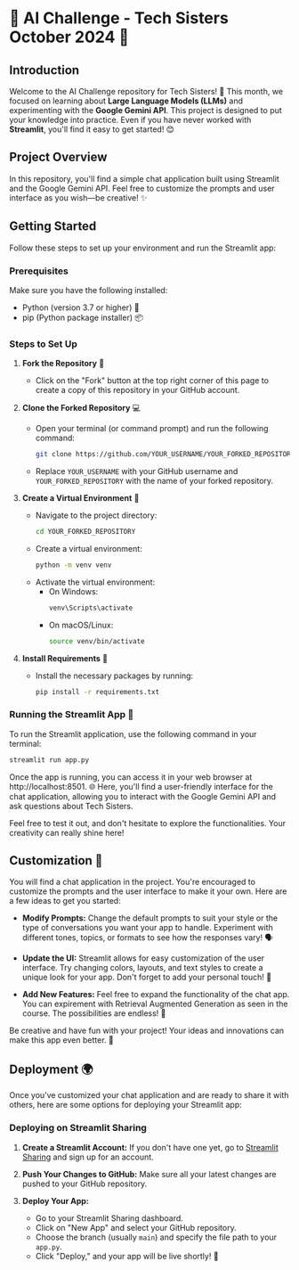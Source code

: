 # 🌟 AI Challenge - Tech Sisters October 2024 🌟

## Introduction

Welcome to the AI Challenge repository for Tech Sisters! 🎉 This month, we focused on learning about **Large Language Models (LLMs)** and experimenting with the **Google Gemini API**. This project is designed to put your knowledge into practice. Even if you have never worked with **Streamlit**, you'll find it easy to get started! 😊

## Project Overview

In this repository, you'll find a simple chat application built using Streamlit and the Google Gemini API. Feel free to customize the prompts and user interface as you wish—be creative! ✨

## Getting Started

Follow these steps to set up your environment and run the Streamlit app:

### Prerequisites

Make sure you have the following installed:
- Python (version 3.7 or higher) 🐍
- pip (Python package installer) 📦

### Steps to Set Up

1. **Fork the Repository** 🍴
   - Click on the "Fork" button at the top right corner of this page to create a copy of this repository in your GitHub account.

2. **Clone the Forked Repository** 💻
   - Open your terminal (or command prompt) and run the following command:
     ```bash
     git clone https://github.com/YOUR_USERNAME/YOUR_FORKED_REPOSITORY.git
     ```
   - Replace `YOUR_USERNAME` with your GitHub username and `YOUR_FORKED_REPOSITORY` with the name of your forked repository.

3. **Create a Virtual Environment** 🌱
   - Navigate to the project directory:
     ```bash
     cd YOUR_FORKED_REPOSITORY
     ```
   - Create a virtual environment:
     ```bash
     python -m venv venv
     ```
   - Activate the virtual environment:
     - On Windows:
       ```bash
       venv\Scripts\activate
       ```
     - On macOS/Linux:
       ```bash
       source venv/bin/activate
       ```

4. **Install Requirements** 📜
   - Install the necessary packages by running:
     ```bash
     pip install -r requirements.txt
     ```

### Running the Streamlit App 🚀

To run the Streamlit application, use the following command in your terminal:

```bash
streamlit run app.py
```

Once the app is running, you can access it in your web browser at http://localhost:8501. 🌐 Here, you'll find a user-friendly interface for the chat application, allowing you to interact with the Google Gemini API and ask questions about Tech Sisters.

Feel free to test it out, and don't hesitate to explore the functionalities. Your creativity can really shine here!

## Customization 🎨

You will find a chat application in the project. You're encouraged to customize the prompts and the user interface to make it your own. Here are a few ideas to get you started:

- **Modify Prompts:** Change the default prompts to suit your style or the type of conversations you want your app to handle. Experiment with different tones, topics, or formats to see how the responses vary! 🗣️

- **Update the UI:** Streamlit allows for easy customization of the user interface. Try changing colors, layouts, and text styles to create a unique look for your app. Don't forget to add your personal touch! 🎨

- **Add New Features:** Feel free to expand the functionality of the chat app. You can expirement with Retrieval Augmented Generation as seen in the course. The possibilities are endless! 🌟

Be creative and have fun with your project! Your ideas and innovations can make this app even better. 💖

## Deployment 🌍

Once you’ve customized your chat application and are ready to share it with others, here are some options for deploying your Streamlit app:

### Deploying on Streamlit Sharing

1. **Create a Streamlit Account:** If you don't have one yet, go to [Streamlit Sharing](https://streamlit.io/sharing) and sign up for an account.

2. **Push Your Changes to GitHub:** Make sure all your latest changes are pushed to your GitHub repository.

3. **Deploy Your App:**
   - Go to your Streamlit Sharing dashboard.
   - Click on "New App" and select your GitHub repository.
   - Choose the branch (usually `main`) and specify the file path to your `app.py`.
   - Click "Deploy," and your app will be live shortly! 🚀